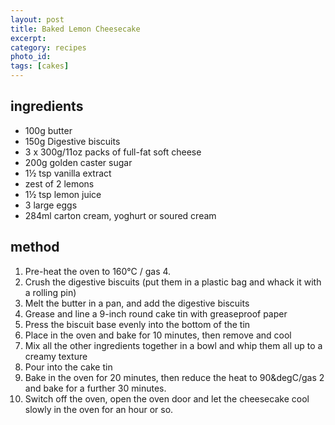```yaml
---
layout: post
title: Baked Lemon Cheesecake
excerpt: 
category: recipes
photo_id: 
tags: [cakes]
---
```


ingredients
-----------

* 100g butter
* 150g Digestive biscuits
* 3 x 300g/11oz packs of full-fat soft cheese
* 200g golden caster sugar
* 1&frac12; tsp vanilla extract
* zest of 2 lemons
* 1&frac12; tsp lemon juice
* 3 large eggs
* 284ml carton cream, yoghurt or soured cream

method
------

1. Pre-heat the oven to 160&deg;C / gas 4.
2. Crush the digestive biscuits (put them in a plastic bag and whack it with a rolling pin)
3. Melt the butter in a pan, and add the digestive biscuits
4. Grease and line a 9-inch round cake tin with greaseproof paper
5. Press the biscuit base evenly into the bottom of the tin
6. Place in the oven and bake for 10 minutes, then remove and cool
7. Mix all the other ingredients together in a bowl and whip them all up to a creamy texture
8. Pour into the cake tin
9. Bake in the oven for 20 minutes, then reduce the heat to 90&degC/gas 2 and bake for a further 30 minutes.
10. Switch off the oven, open the oven door and let the cheesecake cool slowly in the oven for an hour or so.

